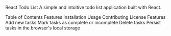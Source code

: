 React Todo List
A simple and intuitive todo list application built with React.

Table of Contents
Features
Installation
Usage
Contributing
License
Features
Add new tasks
Mark tasks as complete or incomplete
Delete tasks
Persist tasks in the browser's local storage
